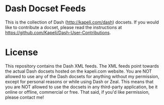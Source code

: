 Dash Docset Feeds
==================

This is the collection of Dash (http://kapeli.com/dash) docsets. If you would like to contribute a docset, please read the instructions at https://github.com/Kapeli/Dash-User-Contributions.

License
==================
This repository contains the Dash XML feeds. The XML feeds point towards the actual Dash docsets hosted on the kapeli.com website. You are NOT allowed to use any of the Dash docsets for anything without my permission, except for personal reasons or while using Dash or Zeal. This means that you are NOT allowed to use the docsets in any third-party application, be it online or offline, commercial or free. That said, if you'd like permission, please contact me!

